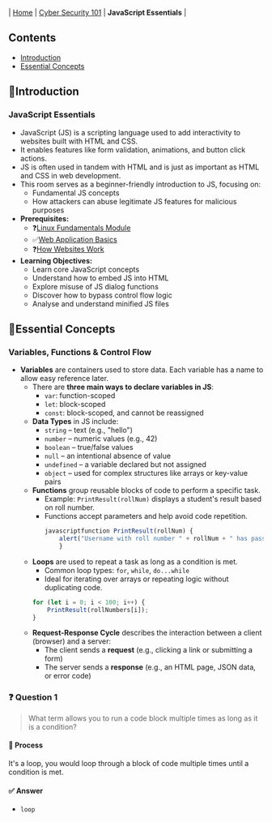 | [Home](../README.md) | [Cyber Security 101](../README.md#cyber-security-101) | **JavaScript Essentials** |

## Contents
- [Introduction](#introduction)
- [Essential Concepts](#essential-concepts)


## 📘Introduction
### JavaScript Essentials
- JavaScript (JS) is a scripting language used to add interactivity to websites built with HTML and CSS.
- It enables features like form validation, animations, and button click actions.
- JS is often used in tandem with HTML and is just as important as HTML and CSS in web development.
- This room serves as a beginner-friendly introduction to JS, focusing on:
	- Fundamental JS concepts
	- How attackers can abuse legitimate JS features for malicious purposes
- **Prerequisites:**
	- ❓[Linux Fundamentals Module](LinuxFundamentalsModule.md)
	- ✅[Web Application Basics](WebApplicationBasics.md)
	- ❓[How Websites Work](HowWebsitesWork.md)
- **Learning Objectives:**
	- Learn core JavaScript concepts
	- Understand how to embed JS into HTML
	- Explore misuse of JS dialog functions
	- Discover how to bypass control flow logic
	- Analyse and understand minified JS files


## 📘Essential Concepts
### Variables, Functions & Control Flow
- **Variables** are containers used to store data. Each variable has a name to allow easy reference later.
	- There are **three main ways to declare variables in JS**:
		- `var`: function-scoped
		- `let`: block-scoped
		- `const`: block-scoped, and cannot be reassigned
	- **Data Types** in JS include:
		- `string` – text (e.g., "hello")
		- `number` – numeric values (e.g., 42)
		- `boolean` – true/false values
		- `null` – an intentional absence of value
		- `undefined` – a variable declared but not assigned
		- `object` – used for complex structures like arrays or key-value pairs
	- **Functions** group reusable blocks of code to perform a specific task.
		- Example: `PrintResult(rollNum)` displays a student's result based on roll number.
		- Functions accept parameters and help avoid code repetition.
			``` javascript
			javascriptfunction PrintResult(rollNum) {
				alert("Username with roll number " + rollNum + " has passed the exam");
				}
			```
    - **Loops** are used to repeat a task as long as a condition is met.
	    - Common loop types: `for`, `while`, `do...while`
	    - Ideal for iterating over arrays or repeating logic without duplicating code.
	    ```javascript
	    for (let i = 0; i < 100; i++) {
	        PrintResult(rollNumbers[i]);
	    }
	    ```
	- **Request-Response Cycle** describes the interaction between a client (browser) and a server:
		- The client sends a **request** (e.g., clicking a link or submitting a form)
		- The server sends a **response** (e.g., an HTML page, JSON data, or error code)

### ❓ Question 1
> What term allows you to run a code block multiple times as long as it is a condition?
#### 🧪 Process
It's a loop, you would loop through a block of code multiple times until a condition is met.
#### ✅ Answer
- `loop`